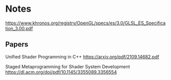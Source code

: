 # Notes

https://www.khronos.org/registry/OpenGL/specs/es/3.0/GLSL_ES_Specification_3.00.pdf

## Papers

Unified Shader Programming in C++ https://arxiv.org/pdf/2109.14682.pdf

Staged Metaprogramming for Shader System Development https://dl.acm.org/doi/pdf/10.1145/3355089.3356554